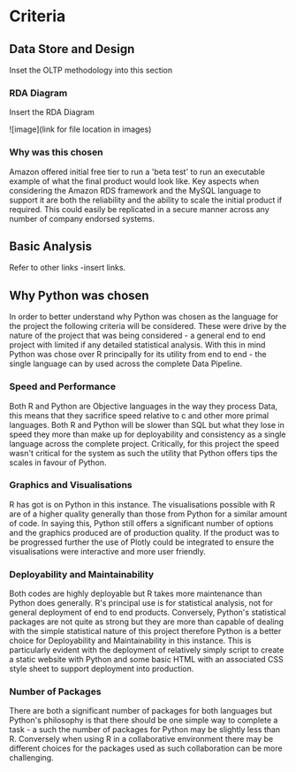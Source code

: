 # Criteria

## Data Store and Design

Inset the OLTP methodology into this section

### RDA Diagram
Insert the RDA Diagram

![image](link for file location in images)

### Why was this chosen

Amazon offered initial free tier to run a 'beta test' to run an executable example of what the final product would look like. Key aspects when considering the Amazon RDS framework and the MySQL language to support it are both the reliability and the ability to scale the initial product if required. This could easily be replicated in a secure manner across any number of company endorsed systems.

## Basic Analysis

Refer to other links -insert links.

## Why Python was chosen

In order to better understand why Python was chosen as the language for the project the following criteria will be considered. These were drive by the nature of the project that was being considered - a general end to end project with limited if any detailed statistical analysis. With this in mind Python was chose over R principally for its utility from end to end - the single language can by used across the complete Data Pipeline.

### Speed and Performance

Both R and Python are Objective languages in the way they process Data, this means that they sacrifice speed relative to c and other more primal languages. Both R and Python will be slower than SQL but what they lose in speed they more than make up for deployability and consistency as a single language across the complete project. Critically, for this project the speed wasn't critical for the system as such the utility that Python offers tips the scales in favour of Python.

### Graphics and Visualisations

R has got is on Python in this instance. The visualisations possible with R are of a higher quality generally than those from Python for a similar amount of code. In saying this, Python still offers a significant number of options and the graphics produced are of production quality. If the product was to be progressed further the use of Plotly could be integrated to ensure the visualisations were interactive and more user friendly.

### Deployability and Maintainability

Both codes are highly deployable but R takes more maintenance than Python does generally. R's principal use is for statistical analysis, not for general deployment of end to end products. Conversely, Python's statistical packages are not quite as strong but they are more than capable of dealing with the simple statistical nature of this project therefore Python is a better choice for Deployability and Maintainability in this instance. This is particularly evident with the deployment of relatively simply script to create a static website with Python and some basic HTML with an associated CSS style sheet to support deployment into production.

### Number of Packages

There are both a significant number of packages for both languages but Python's philosophy is that there should be one simple way to complete a task - a such the number of packages for Python may be slightly less than R. Conversely when using R in a collaborative environment there may be different choices for the packages used as such collaboration can be more challenging.

